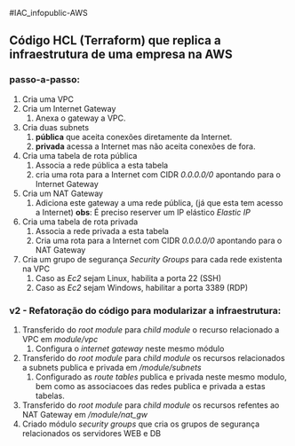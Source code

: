 #IAC_infopublic-AWS

## Código HCL (Terraform) que replica a infraestrutura de uma empresa na AWS

### passo-a-passo:

1. Cria uma VPC
2. Cria um Internet Gateway
    1. Anexa o gateway a VPC.
3. Cria duas subnets
    1. __pública__ que aceita conexões diretamente da Internet.
    2. __privada__ acessa a Internet mas não aceita conexões de fora.
4. Cria uma tabela de rota pública
    1. Associa a rede pública a esta tabela
    2. cria uma rota para a Internet com CIDR _0.0.0.0/0_ apontando para o Internet Gateway
5. Cria um NAT Gateway
    1. Adiciona este gateway a uma rede pública, (já que esta tem acesso a Internet)
    __obs__: É preciso reserver um IP elástico _Elastic IP_
6. Cria uma tabela de rota privada
    1. Associa a rede privada a esta tabela
    2. Cria uma rota para a Internet com CIDR _0.0.0.0/0_ apontando para o NAT Gateway
7. Cria um grupo de segurança _Security Groups_ para cada rede existenta na VPC
    1. Caso as _Ec2_ sejam Linux, habilita a porta 22 (SSH)
    2. Caso as _Ec2_ sejam Windows, habilitar a porta 3389 (RDP)


### v2 - Refatoração do código para modularizar a infraestrutura:

1. Transferido do _root module_ para _child module_ o recurso relacionado a VPC em _module/vpc_
    1. Configura o _internet gateway_ neste mesmo módulo
2. Transferido do _root module_ para _child module_ os recursos relacionados a subnets publica e privada em _/module/subnets_
    1. Configurado as _route tables_ publica e privada neste mesmo modulo, bem como as associacoes das redes publica e privada a estas tabelas.
3. Transferido do _root module_ para _child module_ os recursos refentes ao NAT Gateway em _/module/nat_gw_
4. Criado módulo _security groups_ que cria os grupos de segurança relacionados os servidores WEB e DB